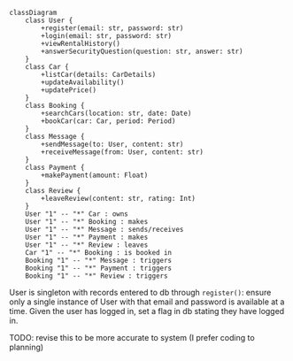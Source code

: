```mermaid
classDiagram
    class User {
        +register(email: str, password: str)
        +login(email: str, password: str)
        +viewRentalHistory()
        +answerSecurityQuestion(question: str, answer: str)
    }
    class Car {
        +listCar(details: CarDetails)
        +updateAvailability()
        +updatePrice()
    }
    class Booking {
        +searchCars(location: str, date: Date)
        +bookCar(car: Car, period: Period)
    }
    class Message {
        +sendMessage(to: User, content: str)
        +receiveMessage(from: User, content: str)
    }
    class Payment {
        +makePayment(amount: Float)
    }
    class Review {
        +leaveReview(content: str, rating: Int)
    }
    User "1" -- "*" Car : owns
    User "1" -- "*" Booking : makes
    User "1" -- "*" Message : sends/receives
    User "1" -- "*" Payment : makes
    User "1" -- "*" Review : leaves
    Car "1" -- "*" Booking : is booked in
    Booking "1" -- "*" Message : triggers
    Booking "1" -- "*" Payment : triggers
    Booking "1" -- "*" Review : triggers
```
User is singleton with records entered to db through `register()`: ensure 
only a single instance of User with that email and password is available at
a time. Given the user has logged in, set a flag in db stating they have logged in.

TODO: revise this to be more accurate to system (I prefer coding to planning)
